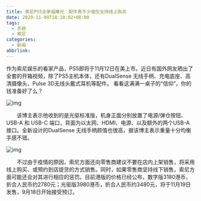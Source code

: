 ```yaml
---
title: 索尼PS5全家福曝光：配件真不少或仅支持线上购买
date: 2020-11-09T18:10:02+08:00
tags:
  - 手柄
  - 索尼
categories:
  - 新闻
abbrlink:
---
```


作为索尼娱乐的看家产品，PS5即将于11月12日在美上市。近日有国外网友晒出了全套的开箱视频，除了PS5主机本体，还有DualSense 无线手柄、充电底座、高清摄像头、Pulse 3D无线头戴式耳机等配件。 看看这满满一桌子的“信仰”，你的钱准备好了么？

![img](https://cdn.jsdelivr.net/gh/yakeing/Documentation@main/Hexo/images/cd06-kcaeqzx6702369.jpg)

　　该博主表示他收到的是光驱标准版，机身正面分别放置了电源/弹仓按钮、USB-A 和 USB-C 端口，背面为以太网、HDMI、电源、以及额外的两个USB-A接口。全新设计的DualSense 无线手柄颜值也很高，据该博主表示重量十分均衡手感不错。

![img](https://cdn.jsdelivr.net/gh/yakeing/Documentation@main/Hexo/images/c470-kcaeqzx6702368.jpg)

　　不过由于疫情的原因，索尼方面还向零售商建议不要在店内上架销售，将采用线上购买、或预约到店提货的方式销售。同时，如果零售商坚持线下销售，索尼方面可能还会对其进行相应的惩罚。目前港版的价格已经公布，数字版3180港币，折合人民币约2780元；光驱版3980港币，折合人民币约3480元，将于11月19日发售，9月18日开始接受预订。